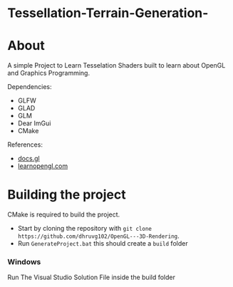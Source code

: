 # Tessellation-Terrain-Generation-

# About
A simple Project to Learn Tesselation Shaders built to learn about OpenGL and Graphics Programming.

Dependencies:  
* GLFW
* GLAD
* GLM
* Dear ImGui
* CMake  

References:  
* [docs.gl](https://docs.gl "docs.gl")
* [learnopengl.com](https://learnopengl.com/Guest-Articles/2021/Tessellation/Height-map)


# Building the project
CMake is required to build the project.

* Start by cloning the repository with `git clone https://github.com/dhruvg102/OpenGL---3D-Rendering`.
* Run `GenerateProject.bat` this should create a `build` folder

### Windows
Run The Visual Studio Solution File inside the build folder
